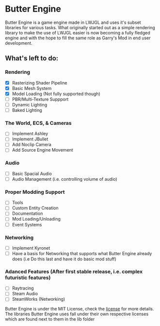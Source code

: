 # Butter Engine

Butter Engine is a game engine made in LWJGL and uses it's subset libraries for various tasks. What originally started out as a simple rendering library to make the use of LWJGL easier is now becoming a fully fledged engine and with the hope to fill the same role as Garry's Mod in end user development.

## What's left to do:
  
### Rendering
   - [X] Rasterizing Shader Pipeline
   - [X] Basic Mesh System
   - [X] Model Loading (Not fully supported though)
   - [ ] PBR/Multi-Texture Suppport
   - [ ] Dynamic Lighting
   - [ ] Baked Lighting
   
### The World, ECS, & Cameras
   - [ ] Implement Ashley
   - [ ] Implement JBullet
   - [ ] Add Noclip Camera
   - [ ] Add Source Engine Movement
  
### Audio
   - [ ] Basic Spacial Audio
   - [ ] Audio Management (i.e. controlling volume of audio)
 
### Proper Modding Support
   - [ ] Tools
   - [ ] Custom Entity Creation
   - [ ] Documentation
   - [ ] Mod Loading/Unloading
   - [ ] Event Systems
  
### Networking
   - [ ] Implement Kyronet
   - [ ] Have a basis for Networking that supports what Butter Engine already does (i.e Do this last and have it do basic mod stuff)

### Adanced Features (After first stable release, i.e. complex futuristic features)
   - [ ] Raytracing
   - [ ] Steam Audio
   - [ ] SteamWorks (Networking)

Butter Engine is under the MIT License, check the [license](https://github.com/higgy999/ButterEngine/blob/main/LICENSE.md) for more details.
The libraries Butter Engine uses fall under their own respective licenses which are found next to them in the lib folder
